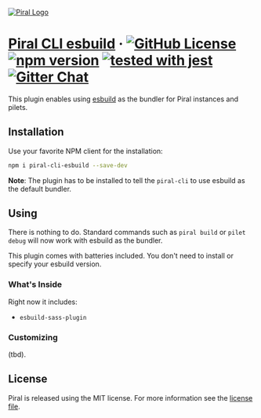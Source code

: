 [![Piral Logo](https://github.com/smapiot/piral/raw/main/docs/assets/logo.png)](https://piral.io)

# [Piral CLI esbuild](https://piral.io) &middot; [![GitHub License](https://img.shields.io/badge/license-MIT-blue.svg)](https://github.com/smapiot/piral/blob/main/LICENSE) [![npm version](https://img.shields.io/npm/v/piral-cli-esbuild.svg?style=flat)](https://www.npmjs.com/package/piral-cli-esbuild) [![tested with jest](https://img.shields.io/badge/tested_with-jest-99424f.svg)](https://jestjs.io) [![Gitter Chat](https://badges.gitter.im/gitterHQ/gitter.png)](https://gitter.im/piral-io/community)

This plugin enables using [esbuild](https://esbuild.github.io) as the bundler for Piral instances and pilets.

## Installation

Use your favorite NPM client for the installation:

```sh
npm i piral-cli-esbuild --save-dev
```

**Note**: The plugin has to be installed to tell the `piral-cli` to use esbuild as the default bundler.

## Using

There is nothing to do. Standard commands such as `piral build` or `pilet debug` will now work with esbuild as the bundler.

This plugin comes with batteries included. You don't need to install or specify your esbuild version.

### What's Inside

Right now it includes:

- `esbuild-sass-plugin`

### Customizing

(tbd).

## License

Piral is released using the MIT license. For more information see the [license file](./LICENSE).
